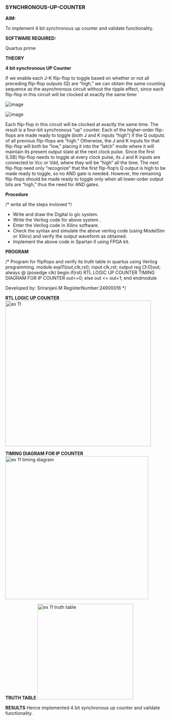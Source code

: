 ### SYNCHRONOUS-UP-COUNTER

**AIM:**

To implement 4 bit synchronous up counter and validate functionality.

**SOFTWARE REQUIRED:**

Quartus prime

**THEORY**

**4 bit synchronous UP Counter**

If we enable each J-K flip-flop to toggle based on whether or not all preceding flip-flop outputs (Q) are “high,” we can obtain the same counting sequence as the asynchronous circuit without the ripple effect, since each flip-flop in this circuit will be clocked at exactly the same time:

![image](https://github.com/naavaneetha/SYNCHRONOUS-UP-COUNTER/assets/154305477/d5db3fa0-e413-404c-b80e-b2f39d82e7e8)


![image](https://github.com/naavaneetha/SYNCHRONOUS-UP-COUNTER/assets/154305477/52cb61eb-d04b-442d-810c-31185a68410b)

Each flip-flop in this circuit will be clocked at exactly the same time.
The result is a four-bit synchronous “up” counter. Each of the higher-order flip-flops are made ready to toggle (both J and K inputs “high”) if the Q outputs of all previous flip-flops are “high.”
Otherwise, the J and K inputs for that flip-flop will both be “low,” placing it into the “latch” mode where it will maintain its present output state at the next clock pulse.
Since the first (LSB) flip-flop needs to toggle at every clock pulse, its J and K inputs are connected to Vcc or Vdd, where they will be “high” all the time.
The next flip-flop need only “recognize” that the first flip-flop’s Q output is high to be made ready to toggle, so no AND gate is needed.
However, the remaining flip-flops should be made ready to toggle only when all lower-order output bits are “high,” thus the need for AND gates.

**Procedure**

/* write all the steps invloved */
* Write and draw the Digital lo gic system.
* Write the Verilog code for above system .
* Enter the Verilog code in Xilinx software.
* Check the syntax and simulate the above verilog code (using ModelSim or
Xilinx)
and verify the output waveform as obtained.
* Implement the above code in Spartan II using FPGA kit.


**PROGRAM**

/* Program for flipflops and verify its truth table in quartus using Verilog programming. 
module exp11(out,clk,rst);
input clk,rst;
output reg [3:0]out;
always @ (posedge clk)
begin
if(rst)
RTL LOGIC UP COUNTER
TIMING DIAGRAM FOR IP COUNTER
out<=0;
else
out <= out+1;
end
endmodule

Developed by: Sriranjani.M
RegisterNumber:24900016
*/

**RTL LOGIC UP COUNTER**
<img width="453" alt="ex 11" src="https://github.com/user-attachments/assets/be61ccd5-1171-4465-9876-5e30cc90c720" />


**TIMING DIAGRAM FOR IP COUNTER**
<img width="445" alt="ex 11 timing diagram" src="https://github.com/user-attachments/assets/852bc272-c69f-41e4-a820-a63945587e5c" />


**TRUTH TABLE**
<img width="298" alt="ex 11 truth table" src="https://github.com/user-attachments/assets/0ff67545-12b8-4266-82a3-d5b509e2f2ef" />


**RESULTS**
Hence implemented 4 bit synchronous up counter and validate functionality.
